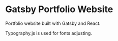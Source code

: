 # Gatsby Portfolio Website

Portfolio website built with Gatsby and React.

Typography.js is used for fonts adjusting.